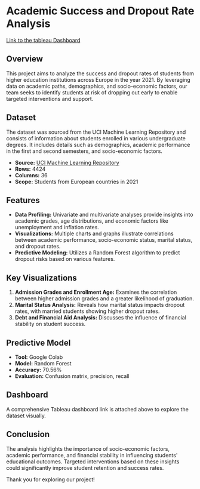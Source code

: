 # Academic Success and Dropout Rate Analysis
[Link to the tableau Dashboard](https://public.tableau.com/app/profile/ritesh.kumar.singh2841/viz/StudentEnrollmentAnalysis/Dashboard2?publish=yes)
## Overview

This project aims to analyze the success and dropout rates of students from higher education institutions across Europe in the year 2021. By leveraging data on academic paths, demographics, and socio-economic factors, our team seeks to identify students at risk of dropping out early to enable targeted interventions and support.

## Dataset

The dataset was sourced from the UCI Machine Learning Repository and consists of information about students enrolled in various undergraduate degrees. It includes details such as demographics, academic performance in the first and second semesters, and socio-economic factors.

- **Source:** [UCI Machine Learning Repository](https://archive.ics.uci.edu/dataset/697/predict+students+dropout+and+academic+success)
- **Rows:** 4424
- **Columns:** 36
- **Scope:** Students from European countries in 2021

## Features

- **Data Profiling:** Univariate and multivariate analyses provide insights into academic grades, age distributions, and economic factors like unemployment and inflation rates.
- **Visualizations:** Multiple charts and graphs illustrate correlations between academic performance, socio-economic status, marital status, and dropout rates.
- **Predictive Modeling:** Utilizes a Random Forest algorithm to predict dropout risks based on various features.

## Key Visualizations

1. **Admission Grades and Enrollment Age:** Examines the correlation between higher admission grades and a greater likelihood of graduation.
2. **Marital Status Analysis:** Reveals how marital status impacts dropout rates, with married students showing higher dropout rates.
3. **Debt and Financial Aid Analysis:** Discusses the influence of financial stability on student success.

## Predictive Model

- **Tool:** Google Colab
- **Model:** Random Forest
- **Accuracy:** 70.56%
- **Evaluation:** Confusion matrix, precision, recall

## Dashboard

A comprehensive Tableau dashboard link is attached above to explore the dataset visually.

## Conclusion

The analysis highlights the importance of socio-economic factors, academic performance, and financial stability in influencing students' educational outcomes. Targeted interventions based on these insights could significantly improve student retention and success rates.

Thank you for exploring our project!

